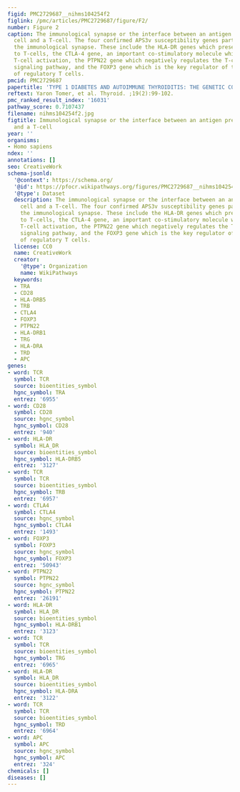 ```yaml
---
figid: PMC2729687__nihms104254f2
figlink: /pmc/articles/PMC2729687/figure/F2/
number: Figure 2
caption: The immunological synapse or the interface between an antigen presenting
  cell and a T-cell. The four confirmed APS3v susceptibility genes participate in
  the immunological synapse. These include the HLA-DR genes which present the autoantigens
  to T-cells, the CTLA-4 gene, an important co-stimulatory molecule which suppresses
  T-cell activation, the PTPN22 gene which negatively regulates the T-cell receptor
  signaling pathway, and the FOXP3 gene which is the key regulator of the differentiation
  of regulatory T cells.
pmcid: PMC2729687
papertitle: 'TYPE 1 DIABETES AND AUTOIMMUNE THYROIDITIS: THE GENETIC CONNECTION.'
reftext: Yaron Tomer, et al. Thyroid. ;19(2):99-102.
pmc_ranked_result_index: '16031'
pathway_score: 0.7107437
filename: nihms104254f2.jpg
figtitle: Immunological synapse or the interface between an antigen presenting cell
  and a T-cell
year: ''
organisms:
- Homo sapiens
ndex: ''
annotations: []
seo: CreativeWork
schema-jsonld:
  '@context': https://schema.org/
  '@id': https://pfocr.wikipathways.org/figures/PMC2729687__nihms104254f2.html
  '@type': Dataset
  description: The immunological synapse or the interface between an antigen presenting
    cell and a T-cell. The four confirmed APS3v susceptibility genes participate in
    the immunological synapse. These include the HLA-DR genes which present the autoantigens
    to T-cells, the CTLA-4 gene, an important co-stimulatory molecule which suppresses
    T-cell activation, the PTPN22 gene which negatively regulates the T-cell receptor
    signaling pathway, and the FOXP3 gene which is the key regulator of the differentiation
    of regulatory T cells.
  license: CC0
  name: CreativeWork
  creator:
    '@type': Organization
    name: WikiPathways
  keywords:
  - TRA
  - CD28
  - HLA-DRB5
  - TRB
  - CTLA4
  - FOXP3
  - PTPN22
  - HLA-DRB1
  - TRG
  - HLA-DRA
  - TRD
  - APC
genes:
- word: TCR
  symbol: TCR
  source: bioentities_symbol
  hgnc_symbol: TRA
  entrez: '6955'
- word: CD28
  symbol: CD28
  source: hgnc_symbol
  hgnc_symbol: CD28
  entrez: '940'
- word: HLA-DR
  symbol: HLA_DR
  source: bioentities_symbol
  hgnc_symbol: HLA-DRB5
  entrez: '3127'
- word: TCR
  symbol: TCR
  source: bioentities_symbol
  hgnc_symbol: TRB
  entrez: '6957'
- word: CTLA4
  symbol: CTLA4
  source: hgnc_symbol
  hgnc_symbol: CTLA4
  entrez: '1493'
- word: FOXP3
  symbol: FOXP3
  source: hgnc_symbol
  hgnc_symbol: FOXP3
  entrez: '50943'
- word: PTPN22
  symbol: PTPN22
  source: hgnc_symbol
  hgnc_symbol: PTPN22
  entrez: '26191'
- word: HLA-DR
  symbol: HLA_DR
  source: bioentities_symbol
  hgnc_symbol: HLA-DRB1
  entrez: '3123'
- word: TCR
  symbol: TCR
  source: bioentities_symbol
  hgnc_symbol: TRG
  entrez: '6965'
- word: HLA-DR
  symbol: HLA_DR
  source: bioentities_symbol
  hgnc_symbol: HLA-DRA
  entrez: '3122'
- word: TCR
  symbol: TCR
  source: bioentities_symbol
  hgnc_symbol: TRD
  entrez: '6964'
- word: APC
  symbol: APC
  source: hgnc_symbol
  hgnc_symbol: APC
  entrez: '324'
chemicals: []
diseases: []
---
```

